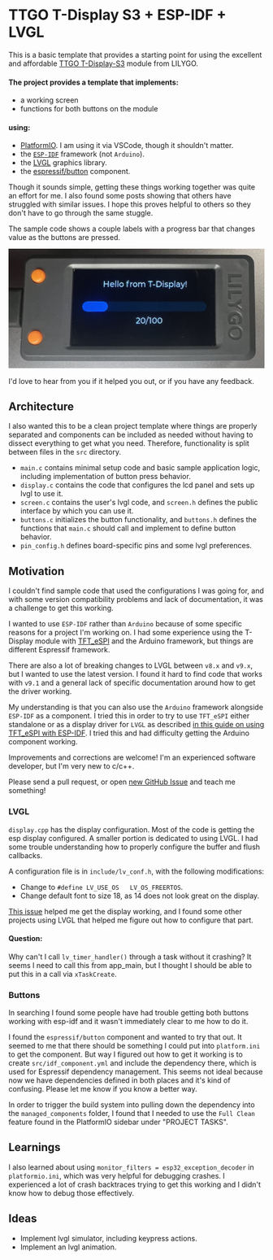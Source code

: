 # TTGO T-Display S3 + ESP-IDF + LVGL

This is a basic template that provides a starting point for using the excellent and affordable
[TTGO T-Display-S3](https://www.lilygo.cc/products/t-display-s3?variant=42351558590645) module from LILYGO.

#### The project provides a template that implements:
- a working screen
- functions for both buttons on the module

#### using:

- [PlatformIO](https://platformio.org). I am using it via VSCode, though it shouldn't matter.
- the [`ESP-IDF`](https://docs.espressif.com/projects/esp-idf/en/stable/esp32/index.html) framework (not `Arduino`).
- the [LVGL](https://lvgl.io) graphics library.
- the [espressif/button](https://components.espressif.com/components/espressif/button) component.

Though it sounds simple, getting these things working together was quite an effort for me.
I also found some posts showing that others have struggled with similar issues.
I hope this proves helpful to others so they don't have to go through the same stuggle.

The sample code shows a couple labels with a progress bar that changes value as the buttons are pressed.

![t-display-s3 demo with lvgl](t-display-s3-lvgl.jpeg)

I'd love to hear from you if it helped you out, or if you have any feedback.

## Architecture

I also wanted this to be a clean project template where things are properly separated and components can be included
as needed without having to dissect everything to get what you need. Therefore, functionality is split between files in the `src` directory.

- `main.c` contains minimal setup code and basic sample application logic, including implementation of button press behavior.
- `display.c` contains the code that configures the lcd panel and sets up lvgl to use it.
- `screen.c` contains the user's lvgl code, and `screen.h` defines the public interface by which you can use it.
- `buttons.c` initializes the button functionality, and `buttons.h` defines the functions that `main.c` should call and implement to define button behavior.
- `pin_config.h` defines board-specific pins and some lvgl preferences.

## Motivation

I couldn't find sample code that used the configurations I was going for, and with some version compatibility
problems and lack of documentation, it was a challenge to get this working.

I wanted to use `ESP-IDF` rather than `Arduino` because of some specific reasons for a project I'm working on.
I had some experience using the T-Display module with [TFT_eSPI](https://github.com/Bodmer/TFT_eSPI) and the Arduino framework,
but things are different Espressif framework.

There are also a lot of breaking changes to LVGL between `v8.x` and `v9.x`, but I wanted to use the latest version.
I found it hard to find code that works with `v9.1` and a general lack of specific documentation around how to get the driver working.

My understanding is that you can also use the `Arduino` framework alongside `ESP-IDF` as a component.
I tried this in order to try to use `TFT_eSPI` either standalone or as a display driver for `LVGL`
as described [in this guide on using TFT_eSPI with ESP-IDF](https://github.com/Bodmer/TFT_eSPI/blob/master/docs/ESP-IDF/Using%20ESP-IDF.txt).
I tried this and had difficulty getting the Arduino component working.

Improvements and corrections are welcome! I'm an experienced software developer, but I'm very new to c/c++.

Please send a pull request, or open [new GitHub Issue](../../issues/new) and teach me something!

### LVGL

`display.cpp` has the display configuration. Most of the code is getting the esp display configured.
A smaller portion is dedicated to using LVGL. I had some trouble understanding how to properly configure the buffer and flush callbacks.

A configuration file is in `include/lv_conf.h`, with the following modifications:
- Change to `#define LV_USE_OS   LV_OS_FREERTOS`.
- Change default font to size 18, as 14 does not look great on the display.

[This issue](https://github.com/Xinyuan-LilyGO/T-Display-S3/issues/103) helped me get the display working, and I found some other
projects using LVGL that helped me figure out how to configure that part.

#### Question:

Why can't I call `lv_timer_handler()` through a task without it crashing? It seems I need to call this from app_main, but I thought I
should be able to put this in a call via `xTaskCreate`.

### Buttons

In searching I found some people have had trouble getting both buttons working with esp-idf and it wasn't immediately clear to me how to do it.

I found the `espressif/button` component and wanted to try that out.
It seemed to me that there should be something I could put into `platform.ini` to get the component. But way I figured out how
to get it working is to create `src/idf_component.yml` and include the dependency there, which is used for Espressif dependency management.
This seems not ideal because now we have dependencies defined in both places and it's kind of confusing.
Please let me know if you know a better way.

In order to trigger the build system into pulling down the dependency into the `managed_components` folder, I found that I needed to
use the `Full Clean` feature found in the PlatformIO sidebar under "PROJECT TASKS".

## Learnings

I also learned about using `monitor_filters = esp32_exception_decoder` in `platformio.ini`, which was very helpful for debugging crashes.
I experienced a lot of crash backtraces trying to get this working and I didn't know how to debug those effectively.

## Ideas

- Implement lvgl simulator, including keypress actions.
- Implement an lvgl animation.
